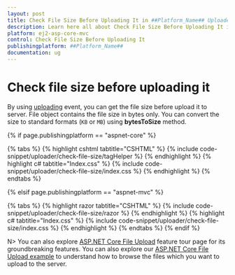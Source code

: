 ```yaml
---
layout: post
title: Check File Size Before Uploading It in ##Platform_Name## Uploader Component
description: Learn here all about Check File Size Before Uploading It in Syncfusion ##Platform_Name## Uploader component of Syncfusion Essential JS 2 and more.
platform: ej2-asp-core-mvc
control: Check File Size Before Uploading It
publishingplatform: ##Platform_Name##
documentation: ug
---
```



# Check file size before uploading it

By using [uploading](https://help.syncfusion.com/cr/aspnetcore-js2/Syncfusion.EJ2.Inputs.Uploader.html#Syncfusion_EJ2_Inputs_Uploader_Uploading) event, you can get the file size before upload it to server. 
File object contains the file size in bytes only. 
You can convert the size to standard formats (`KB` or `MB`) using **bytesToSize** method.

{% if page.publishingplatform == "aspnet-core" %}

{% tabs %}
{% highlight cshtml tabtitle="CSHTML" %}
{% include code-snippet/uploader/check-file-size/tagHelper %}
{% endhighlight %}
{% highlight c# tabtitle="Index.css" %}
{% include code-snippet/uploader/check-file-size/index.css %}
{% endhighlight %}
{% endtabs %}

{% elsif page.publishingplatform == "aspnet-mvc" %}

{% tabs %}
{% highlight razor tabtitle="CSHTML" %}
{% include code-snippet/uploader/check-file-size/razor %}
{% endhighlight %}
{% highlight c# tabtitle="Index.css" %}
{% include code-snippet/uploader/check-file-size/index.css %}
{% endhighlight %}
{% endtabs %}
{% endif %}



N> You can also explore [ASP.NET Core File Upload](https://www.syncfusion.com/aspnet-core-ui-controls/file-upload) feature tour page for its groundbreaking features. You can also explore our [ASP.NET Core File Upload example](https://ej2.syncfusion.com/aspnetcore/Uploader/DefaultFunctionalities#/material) to understand how to browse the files which you want to upload to the server.